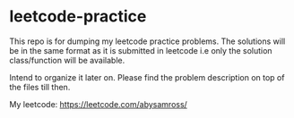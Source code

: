 # leetcode-practice

This repo is for dumping my leetcode practice problems.
The solutions will be in the same format as it is submitted in leetcode 
i.e only the solution class/function will be available.

Intend to organize it later on.
Please find the problem description on top of the files till then.

My leetcode: https://leetcode.com/abysamross/
